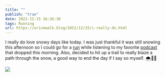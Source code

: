 ```yaml
---
title: ""
publish: "true"
date: 2022-12-15 16:26:38
tags: Running
url: https://ericmwalk.blog/2022/12/15/i-really-do.html
---
```


I really do love snowy days like today. I was just thankful it was still snowing this afternoon so I could go for a [run](https://www.strava.com/activities/8252847915) while listening to my favorite [podcast](https://listen.hemisphericviews.com/) that dropped this morning. Also, decided to hit up a trail to really blaze a path through the snow, a good way to end the day if I say so myself. 🌨🏃‍♂️

![](https://ericmwalk.blog/uploads/2024/img-1370.gif)